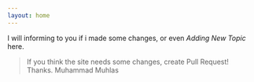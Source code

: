 ```yaml
---
layout: home
---
```


I will informing to you if i made some changes, or even *Adding New Topic* here.


> If you think the site needs some changes, create Pull Request! Thanks.
> Muhammad Muhlas
